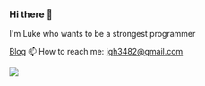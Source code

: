 

<!--
**luke-jeong/luke-jeong** is a ✨ _special_ ✨ repository because its `README.md` (this file) appears on your GitHub profile.

Here are some ideas to get you started:

- 🔭 I’m currently working on ...
- 🌱 I’m currently learning ...
- 👯 I’m looking to collaborate on ...
- 🤔 I’m looking for help with ...
- 💬 Ask me about ...
- 📫 How to reach me: ...
- 😄 Pronouns: ...
- ⚡ Fun fact: ...
-->
### Hi there 👋

I'm Luke who wants to be a strongest programmer

[Blog](https://velog.io/@ghjeong)
📫 How to reach me: jgh3482@gmail.com

<img src="https://img.shields.io/badge/JAVA-007396?style=flat-square&logo=Java&logoColor=white"/>
